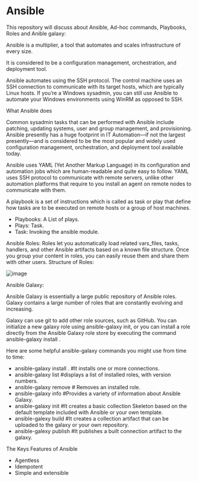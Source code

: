 # Ansible
This repository will discuss about Ansible, Ad-hoc commands, Playbooks, Roles and Anible galaxy:

Ansible is a multiplier, a tool that automates and scales infrastructure of every size. 

It is considered to be a configuration management, orchestration, and deployment tool.

Ansible automates using the SSH protocol. The control machine uses an SSH connection to communicate with its target hosts, which are typically Linux hosts. 
If you’re a Windows sysadmin, you can still use Ansible to automate your Windows environments using WinRM as opposed to SSH. 

What Ansible does

Common sysadmin tasks that can be performed with Ansible include patching, updating systems, user and group management, and provisioning.
Ansible presently has a huge footprint in IT Automation—if not the largest presently—and is considered to be the most popular and widely used configuration management, orchestration, and deployment tool available today.

Ansible uses YAML (Yet Another Markup Language) in its configuration and automation jobs which are human-readable and quite easy to follow. YAML uses SSH protocol to communicate with remote servers, unlike other automation platforms that require to you install an agent on remote nodes to communicate with them.

A playbook is a set of instructions which is called as task or play that define how tasks are to be executed on remote hosts or a group of host machines. 

- Playbooks: A List of plays.
- Plays: Task.
- Task: Invoking the ansible module.

Ansible Roles:
 Roles let you automatically load related vars_files, tasks, handlers, and other Ansible artifacts based on a known file structure. Once you group your content in roles, you can easily reuse them and share them with other users.
Structure of Roles:

![image](https://user-images.githubusercontent.com/41946619/109410404-77788180-79c0-11eb-9663-115d6a92c011.png)

Ansible Galaxy:

Ansible Galaxy is essentially a large public repository of Ansible roles. Galaxy contains a large number of roles that are constantly evolving and increasing.

Galaxy can use git to add other role sources, such as GitHub. You can initialize a new galaxy role using ansible-galaxy init, or you can install a role directly from the Ansible Galaxy role store by executing the command ansible-galaxy install <name of role>.

Here are some helpful ansible-galaxy commands you might use from time to time:
    
-  ansible-galaxy install <name of role>. #It installs one or more connections.
-  ansible-galaxy list  #displays a list of installed roles, with version numbers.
-  ansible-galaxy remove <role> # Removes an installed role.
-  ansible-galaxy info  #Provides a variety of information about Ansible Galaxy.
-  ansible-galaxy init #It creates a basic collection Skeleton based on the default template included with Ansible or your own template.
-  ansible-galexy build #It creates a collection artifact that can be uploaded to the galaxy or your own repository.
-  ansible-galexy publish #It publishes a built connection artifact to the galaxy.
  
The Keys Features of Ansible
- Agentless
- Idempotent
- Simple and extensible
